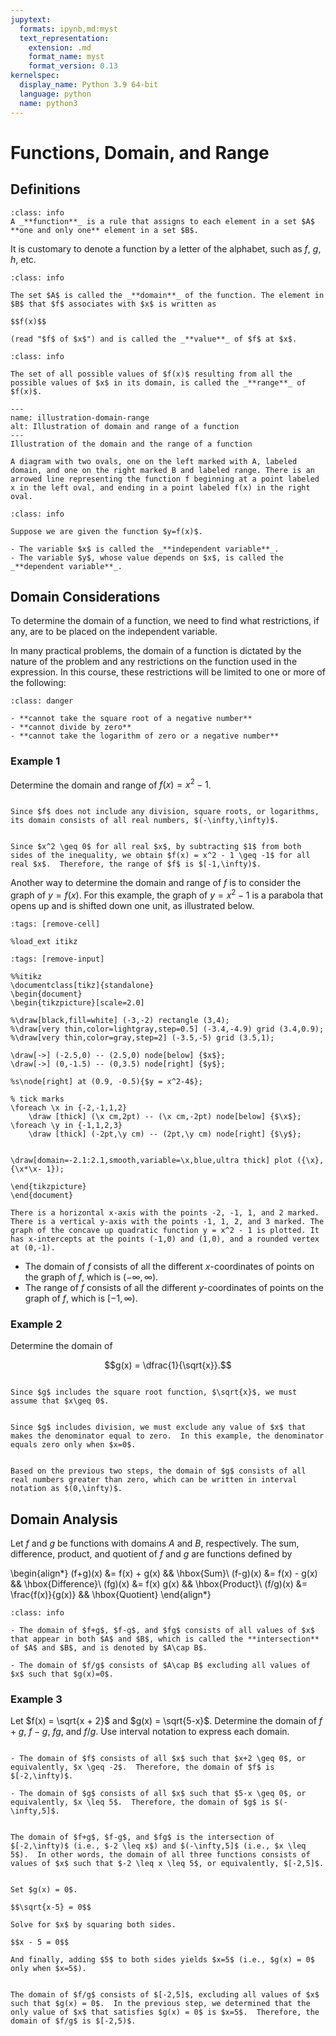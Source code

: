 ```yaml
---
jupytext:
  formats: ipynb,md:myst
  text_representation:
    extension: .md
    format_name: myst
    format_version: 0.13
kernelspec:
  display_name: Python 3.9 64-bit
  language: python
  name: python3
---
```

# Functions, Domain, and Range

## Definitions

```{admonition} Definition
:class: info
A _**function**_ is a rule that assigns to each element in a set $A$ **one and only one** element in a set $B$.
```

It is customary to denote a function by a letter of the alphabet, such as $f$, $g$, $h$, etc.


```{admonition} Definition
:class: info

The set $A$ is called the _**domain**_ of the function. The element in $B$ that $f$ associates with $x$ is written as 

$$f(x)$$ 

(read "$f$ of $x$") and is called the _**value**_ of $f$ at $x$.
```

```{admonition} Definition
:class: info

The set of all possible values of $f(x)$ resulting from all the possible values of $x$ in its domain, is called the _**range**_ of $f(x)$.
```


```{figure} ../images/pic_limits_domainrange.png
---
name: illustration-domain-range
alt: Illustration of domain and range of a function
---
Illustration of the domain and the range of a function
```
```{dropdown} **Long Text Description**
A diagram with two ovals, one on the left marked with A, labeled domain, and one on the right marked B and labeled range. There is an arrowed line representing the function f beginning at a point labeled x in the left oval, and ending in a point labeled f(x) in the right oval.
```

```{admonition} Definition
:class: info

Suppose we are given the function $y=f(x)$.  

- The variable $x$ is called the _**independent variable**_.
- The variable $y$, whose value depends on $x$, is called the _**dependent variable**_.
```



## Domain Considerations

To determine the domain of a function, we need to find what restrictions, if any, are to be placed on the independent variable. 

In many practical problems, the domain of a function is dictated by the nature of the problem and any restrictions on the function used in the expression.  In this course, these restrictions will be limited to one or more of the following:

```{admonition} Key restrictions
:class: danger

- **cannot take the square root of a negative number**
- **cannot divide by zero**
- **cannot take the logarithm of zero or a negative number**
```

### Example 1

Determine the domain and range of $f(x) = x^2 - 1$.  


```{dropdown} **Step 1:** Determine the domain of $f$.

Since $f$ does not include any division, square roots, or logarithms, its domain consists of all real numbers, $(-\infty,\infty)$.
```




```{dropdown} **Step 2:** Determine the range of $f$. 

Since $x^2 \geq 0$ for all real $x$, by subtracting $1$ from both sides of the inequality, we obtain $f(x) = x^2 - 1 \geq -1$ for all real $x$.  Therefore, the range of $f$ is $[-1,\infty)$.
```


Another way to determine the domain and range of $f$ is to consider the graph of $y = f(x)$.  For this example, the graph of $y = x^2 - 1$ is a parabola that opens up and is shifted down one unit, as illustrated below.


```{code-cell}
:tags: [remove-cell]

%load_ext itikz
```

```{code-cell}
:tags: [remove-input]

%%itikz
\documentclass[tikz]{standalone}
\begin{document}
\begin{tikzpicture}[scale=2.0]

%\draw[black,fill=white] (-3,-2) rectangle (3,4);
%\draw[very thin,color=lightgray,step=0.5] (-3.4,-4.9) grid (3.4,0.9);
%\draw[very thin,color=gray,step=2] (-3.5,-5) grid (3.5,1);

\draw[->] (-2.5,0) -- (2.5,0) node[below] {$x$};
\draw[->] (0,-1.5) -- (0,3.5) node[right] {$y$};
       
%s\node[right] at (0.9, -0.5){$y = x^2-4$};

% tick marks
\foreach \x in {-2,-1,1,2} 
	\draw [thick] (\x cm,2pt) -- (\x cm,-2pt) node[below] {$\x$};
\foreach \y in {-1,1,2,3} 
	\draw [thick] (-2pt,\y cm) -- (2pt,\y cm) node[right] {$\y$};


\draw[domain=-2.1:2.1,smooth,variable=\x,blue,ultra thick] plot ({\x},{\x*\x- 1});

\end{tikzpicture}
\end{document}
```
```{dropdown} **Long Text Descriptions**
There is a horizontal x-axis with the points -2, -1, 1, and 2 marked. There is a vertical y-axis with the points -1, 1, 2, and 3 marked. The graph of the concave up quadratic function y = x^2 - 1 is plotted. It has x-intercepts at the points (-1,0) and (1,0), and a rounded vertex at (0,-1).
```
- The domain of $f$ consists of all the different $x$-coordinates of points on the graph of $f$, which is $(-\infty,\infty)$.  
- The range of $f$ consists of all the different $y$-coordinates of points on the graph of $f$, which is $[-1,\infty)$. 


### Example 2

Determine the domain of 

$$g(x) = \dfrac{1}{\sqrt{x}}.$$


```{dropdown} **Step 1:** Consider how the square root restricts the domain.

Since $g$ includes the square root function, $\sqrt{x}$, we must assume that $x\geq 0$.
```

```{dropdown} **Step 2:** Consider how division restricts the domain.

Since $g$ includes division, we must exclude any value of $x$ that makes the denominator equal to zero.  In this example, the denominator equals zero only when $x=0$.
```

```{dropdown} **Step 3:** Determine the domain of $g$.

Based on the previous two steps, the domain of $g$ consists of all real numbers greater than zero, which can be written in interval notation as $(0,\infty)$.
```


## Domain Analysis

Let $f$ and $g$ be functions with domains $A$ and $B$, respectively.  The sum, difference, product, and quotient of $f$ and $g$ are functions defined by

\begin{align*}
(f+g)(x) &= f(x) + g(x) && \hbox{Sum}\\
(f-g)(x) &= f(x) - g(x) && \hbox{Difference}\\
(fg)(x) &= f(x) g(x) && \hbox{Product}\\
(f/g)(x) &= \frac{f(x)}{g(x)} && \hbox{Quotient}
\end{align*}

```{admonition} Domains of sums, differences, products, and divisions of functions
:class: info

- The domain of $f+g$, $f-g$, and $fg$ consists of all values of $x$ that appear in both $A$ and $B$, which is called the **intersection** of $A$ and $B$, and is denoted by $A\cap B$.

- The domain of $f/g$ consists of $A\cap B$ excluding all values of $x$ such that $g(x)=0$.
```




### Example 3

Let $f(x) = \sqrt{x + 2}$ and $g(x) = \sqrt{5-x}$.  Determine the domain of $f+g$, $f-g$, $fg$, and $f/g$.  Use interval notation to express each domain.


```{dropdown} **Step 1:** Determine the domain of $f$ and $g$ separately.

- The domain of $f$ consists of all $x$ such that $x+2 \geq 0$, or equivalently, $x \geq -2$.  Therefore, the domain of $f$ is $[-2,\infty)$.

- The domain of $g$ consists of all $x$ such that $5-x \geq 0$, or equivalently, $x \leq 5$.  Therefore, the domain of $g$ is $(-\infty,5]$.
```



```{dropdown} **Step 2:** Determine the domain of $f+g$, $f-g$, and $fg$.

The domain of $f+g$, $f-g$, and $fg$ is the intersection of $[-2,\infty)$ (i.e., $-2 \leq x$) and $(-\infty,5]$ (i.e., $x \leq 5$).  In other words, the domain of all three functions consists of values of $x$ such that $-2 \leq x \leq 5$, or equivalently, $[-2,5]$.
```


```{dropdown} **Step 3:** Determine the values of $x$ such that $g(x) = 0$.

Set $g(x) = 0$.

$$\sqrt{x-5} = 0$$

Solve for $x$ by squaring both sides.

$$x - 5 = 0$$

And finally, adding $5$ to both sides yields $x=5$ (i.e., $g(x) = 0$ only when $x=5$).
```


```{dropdown} **Step 4:** Determine the domain of $f/g$.

The domain of $f/g$ consists of $[-2,5]$, excluding all values of $x$ such that $g(x) = 0$.  In the previous step, we determined that the only value of $x$ that satisfies $g(x) = 0$ is $x=5$.  Therefore, the domain of $f/g$ is $[-2,5)$.
```
